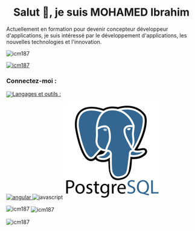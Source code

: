 <h1 align="center">Salut 👋, je suis MOHAMED Ibrahim</h1
<h3 align="center">Actuellement en formation pour devenir concepteur développeur d'applications, je suis intéressé par le développement d'applications, les nouvelles technologies et l'innovation.</h3>

<p align="left"> <img src="https://komarev.com/ghpvc/? username=icm187&label=Profile%20views&color=0e75b6&style=flat" alt="icm187" /> </p>

<p align="left"> <a href="https://github.com/ryo-ma/github-profile-trophy"><img src="https://github-profile-trophy.vercel.app/? username=icm187" alt="icm187" /></a> </p>

<h3 align="left">Connectez-moi :</h3>
<p align="left">
<a href="https://linkedin.com/in/https://www.linkedin.com/in/ibrahim-mohamed-26b0b0253/" target="blank"><img align="center" src="https://raw.githubusercontent.com/rahuldkjain/github-profile-readme-generator/master/src/images/icons/
</p>

<h3 align="left">Langages et outils :</h3>
<p align="left"> <a href="https://angular.io" target="_blank" rel="noreferrer"> <img src="https://angular.io/assets/images/logos/angular/angular.svg" alt="angular" width="40" height="40"/> </a> <a href="https://angular height="40"/> </a href="https://developer.mozilla.org/en-US/docs/JavaScript" target="_blank" rel="noreferrer"> <img src="https://raw.githubusercontent.com/devicons/devicon/master/icons/javascript-original.svg" alt="javascript" width=" height="40"/> </a> <a href="https://www.postgresql.org" target="_blank" rel="noreferrer"> <img src="https://raw.githubusercontent.com/devicons/devicon/master/icons/postgresql/postgresql-original-wordmark.svg" alt="postgresql height="40"/> </a> </p>

<p><img align="left" src="https://github-readme-stats.vercel.app/api/top-langs? username=icm187&show_icons=true&locale=en&layout=compact" alt="icm187" /></p>

<p>&nbsp;<img align="center" src="https://github-readme-stats.vercel.app/api? username=icm187&show_icons=true&locale=en" alt="icm187" /></p>

<p><img align="center" src="https://github-readme-streak-stats.herokuapp.com/? user=icm187&" alt="icm187" /></p>


